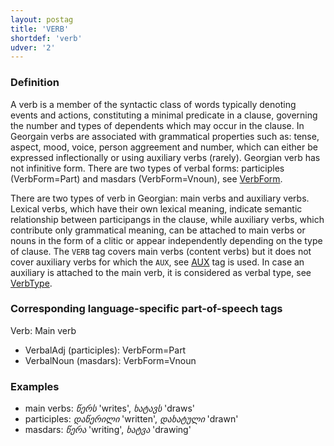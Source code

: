 ```yaml
---
layout: postag
title: 'VERB'
shortdef: 'verb'
udver: '2'
---
```


### Definition

A verb is a member of the syntactic class of words typically denoting events and actions, constituting a minimal predicate in a clause, governing the number and types of dependents which may occur in the clause. In Georgain verbs are associated with grammatical properties such as: tense, aspect, mood, voice, person aggreement and number, which can either be expressed inflectionally or using auxiliary verbs (rarely). Georgian verb has not infinitive form. There are two types of verbal forms: participles (VerbForm=Part) and masdars (VerbForm=Vnoun), see [VerbForm](_ka/feat/VerbForm). 

There are two types of verb in Georgian: main verbs and auxiliary verbs. Lexical verbs, which have their own lexical meaning, indicate semantic relationship between participangs in the clause, while auxiliary verbs, which contribute only grammatical meaning, can be attached to main verbs or nouns in the form of a clitic or appear independently depending on the type of clause. The `VERB` tag covers main verbs (content verbs) but it does not cover auxiliary verbs for which the `AUX`, see [AUX](_ka/pos/AUX_) tag is used. In case an auxiliary is attached to the main verb, it is considered as verbal type, see [VerbType](_ka/feat/VerbType).


### Corresponding language-specific part-of-speech tags

Verb:	Main verb

- VerbalAdj (participles):	VerbForm=Part
- VerbalNoun (masdars):		VerbForm=Vnoun

### Examples

- main verbs: _წერს_ 'writes', _ხატავს_ 'draws'
- participles: _დაწერილი_ 'written', _დახატული_ 'drawn'
- masdars: _წერა_ 'writing', _ხატვა_ 'drawing'
<!-- Interlanguage links updated Ne 5. května 2024, 18:19:43 CEST -->
